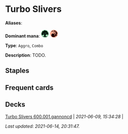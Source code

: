 # Turbo Slivers

**Aliases**: 

**Dominant mana**: <img src="../resources/images/mana/G.png" width="25"/> <img src="../resources/images/mana/R.png" width="25"/>

**Type**: `Aggro`, `Combo`

**Description**: TODO.

## **Staples**



## **Frequent cards**



## **Decks**

[Turbo Slivers 600.001.gannoncd](https://deckstats.net/decks/181430/2102506-turbo-slivers-600-001-gannoncd) | *2021-06-09, 15:34:28* |   


*Last updated: 2021-06-14, 20:31:47.*
